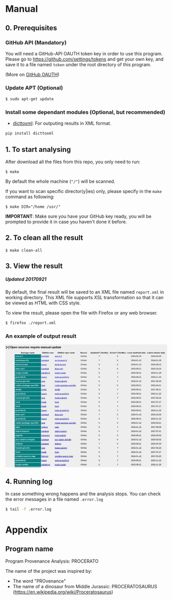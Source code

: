 # Manual
## 0. Prerequisites

### GitHub API (Mandatory)
You will need a GitHub-API OAUTH token key in order to use this program.
Please go to <https://github.com/settings/tokens> and get your own key, and save it to a file named `token` under the root directory of this program.

(More on [GitHub OAUTH](https://developer.github.com/v3/oauth/))

### Update APT (Optional)
```bash
$ sudo apt-get update
```

### Install some dependant modules (Optional, but recommended)

* [dicttoxml](https://pypi.python.org/pypi/dicttoxml): For outputing results in XML format.
```bash
pip install dicttoxml
```

## 1. To start analysing

After download all the files from this repo, you only need to run:

```
$ make
```
By default the whole machine (`"/"`) will be scanned.

If you want to scan specific director(y|ies) only, please specify in the `make` command as following:
```
$ make DIR="/home /usr/"
```

**IMPORTANT**: Make sure you have your GitHub key ready, you will be prompted to provide it in case you haven't done it before.

## 2. To clean all the result

```
$ make clean-all
```

## 3. View the result

##### Updated 20170921
By default, the final result will be saved to an XML file named `report.xml` in working directory.
This XML file supports XSL transformation so that it can be viewed as HTML with CSS style.

To view the result, please open the file with Firefox or any web browser.
```bash
$ firefox ./report.xml
```

### An example of output result

![Report table](./report_table.jpg)

## 4. Running log

In case something wrong happens and the analysis stops. You can check the error messages in a file named `.error.log`
```bash
$ tail -f .error.log
```

# Appendix
## Program name
Program Provenance Analysis: PROCERATO

The name of the project was inspired by:

* The word "PROvenance"
* The name of a dinosaur from Middle Jurassic: PROCERATOSAURUS (https://en.wikipedia.org/wiki/Proceratosaurus)
